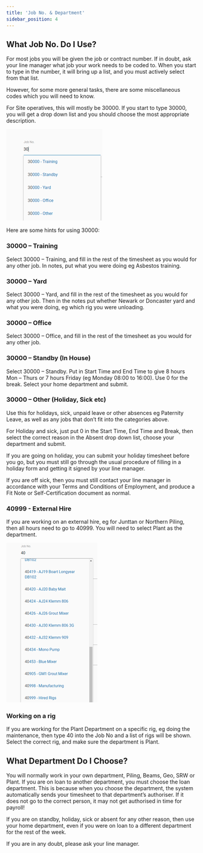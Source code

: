 ```yaml
---
title: 'Job No. & Department'
sidebar_position: 4
---
```


## What Job No. Do I Use?
For most jobs you will be given the job or contract number.  If in doubt, ask your line manager what job your work needs to be coded to.  When you start to type in the number, it will bring up a list, and you must actively select from that list.

However, for some more general tasks, there are some miscellaneous codes which you will need to know.

For Site operatives, this will mostly be 30000.  If you start to type 30000, you will get a drop down list and you should choose the most appropriate description.

![Screenshot](/img/dept-1.png)
 
Here are some hints for using 30000:

### 30000 – Training
Select 30000 – Training, and fill in the rest of the timesheet as you would for any other job.  In notes, put what you were doing eg Asbestos training.

### 30000 – Yard
Select 30000 – Yard, and fill in the rest of the timesheet as you would for any other job.  Then in the notes put whether Newark or Doncaster yard and what you were doing, eg which rig you were unloading.

### 30000 – Office
Select 30000 – Office, and fill in the rest of the timesheet as you would for any other job.

### 30000 – Standby (In House)
Select 30000 – Standby.  Put in Start Time and End Time to give 8 hours Mon – Thurs or 7 hours Friday (eg Monday 08:00 to 16:00).  Use 0 for the break.  Select your home department and submit.

### 30000 – Other (Holiday, Sick etc)
Use this for holidays, sick, unpaid leave or other absences eg Paternity Leave, as well as any jobs that don’t fit into the categories above.

For Holiday and sick, just put 0 in the Start Time, End Time and Break, then select the correct reason in the Absent drop down list, choose your department and submit.

If you are going on holiday, you can submit your holiday timesheet before you go, but you must still go through the usual procedure of filling in a holiday form and getting it signed by your line manager.

If you are off sick, then you must still contact your line manager in accordance with your Terms and Conditions of Employment, and produce a Fit Note or Self-Certification document as normal.

### 40999 - External Hire
If you are working on an external hire, eg for Junttan or Northern Piling, then all hours need to go to 40999.  You will need to select Plant as the department.

![Screenshot](/img/dept-2.png)

### Working on a rig
If you are working for the Plant Department on a specific rig, eg doing the maintenance, then type 40 into the Job No and a list of rigs will be shown.  Select the correct rig, and make sure the department is Plant.

## What Department Do I Choose?
You will normally work in your own department, Piling, Beams, Geo, SRW or Plant.  If you are on loan to another department, you must choose the loan department.  This is because when you choose the department, the system automatically sends your timesheet to that department’s authoriser.  If it does not go to the correct person, it may not get authorised in time for payroll!

If you are on standby, holiday, sick or absent for any other reason, then use your home department, even if you were on loan to a different department for the rest of the week.

If you are in any doubt, please ask your line manager.